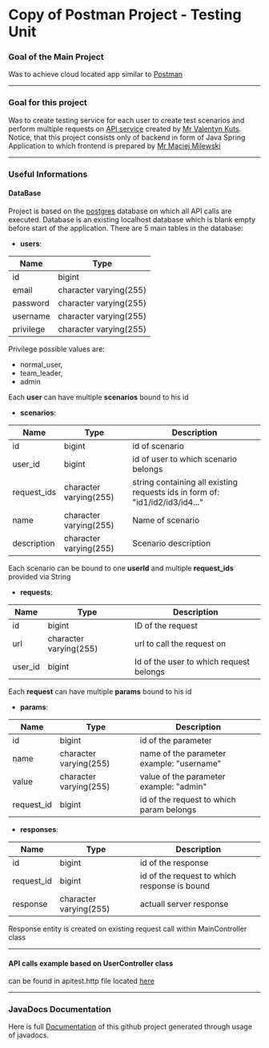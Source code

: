 # Copy of Postman Project  - Testing Unit
### Goal of the Main Project 
Was to achieve cloud located app similar to [Postman](https://www.postman.com/)  

-------------
### Goal for this project
Was to create testing service for each user to create test scenarios and perform multiple requests on [API service](https://github.com/valentynkuts/arc_postman) created by [ Mr Valentyn Kuts](https://github.com/valentynkuts). Notice, that this project consists only of backend in form of Java Spring Application to which frontend is prepared by [Mr Maciej Milewski](https://github.com/MaciejMilewski)  

-------------  
### Useful Informations
#### DataBase
Project is based on the [postgres](https://www.postgresql.org/) database on which all API calls are executed.
Database is an existing localhost database which is blank empty before start of the application.
There are  5 main tables in the database:
- **users**:

| Name  | Type |
| ------------- | ------------- |
| id | bigint |
| email | character varying(255)  |
| password | character varying(255) |
| username | character varying(255) |
| privilege | character varying(255) |

Privilege possible values are: 
- normal_user, 
- team_leader,
- admin  

Each **user** can have multiple **scenarios** bound to his id 
- **scenarios**:

| Name  | Type | Description |
| ------------- | ------------- |------------- |
| id | bigint | id of scenario | 
| user_id | bigint | id of user to which scenario belongs |
|request_ids|  character varying(255) | string containing all existing requests ids in form of: "id1/id2/id3/id4..." | 
| name |  character varying(255) | Name of scenario | 
| description | character varying(255) | Scenario description |

Each scenario can be bound to one **userId** and multiple **request_ids** provided via String

- **requests**:

| Name  | Type | Description |
| ------------- | ------------- |------------- |
| id | bigint | ID of the request |
| url | character varying(255) | url to call the request on |
| user_id | bigint | Id of the user to which request belongs |

Each **request** can have multiple **params** bound to his id
- **params**:

| Name | Type | Description |
| ------------- | ------------- |------------- |
| id | bigint | id of the parameter |
| name | character varying(255) | name of the parameter example: "username" |
| value | character varying(255) | value of the parameter example: "admin" |
| request_id | bigint | id of the request to which param belongs |

- **responses**:

| Name | Type | Description |
| ------------- | ------------- |------------- |
| id | bigint | id of the response
| request_id | bigint | id of the request to which response is bound
| response | character varying(255) | actuall server response

Response entity is created on existing request call within MainController class

------------- 
#### API calls example based on UserController class
can be found in apitest.http file located [here](https://github.com/gottomy2/PostmanCopy/blob/master/src/main/java/edu/pjatk/postman/apitest.http)


-------------  
### JavaDocs Documentation
Here is full [Documentation](https://gottomy2.github.io/postmanCopyDoc/) of this github project generated through usage of javadocs.




